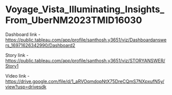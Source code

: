 # Voyage_Vista_Illuminating_Insights_From_UberNM2023TMID16030

Dashboard link - https://public.tableau.com/app/profile/santhosh.y3651/viz/Dashboardanswers_16971626342990/Dashboard2     

Story link - https://public.tableau.com/app/profile/santhosh.y3651/viz/STORYANSWER/Story1   

Video link - https://drive.google.com/file/d/1_aRVOqmdopNtX75DreCQmS7NXpxufN5y/view?usp=drivesdk
